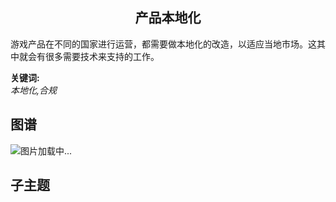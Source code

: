 <h2 align="center">产品本地化</h2>
<p>
游戏产品在不同的国家进行运营，都需要做本地化的改造，以适应当地市场。这其中就会有很多需要技术来支持的工作。
</p>

**关键词:**<br/> 
*本地化,合规*

## 图谱
![图片加载中...](https://github.com/gonglei007/GameDevMind/blob/main/exports/5.2.4.产品本地化.png?raw=true)

## 子主题
